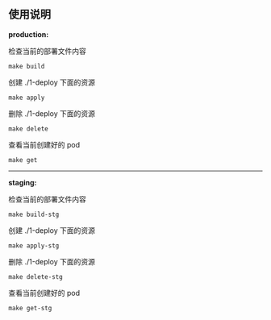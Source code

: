 
## 使用说明

**production:** 

检查当前的部署文件内容

`make build`

创建 ./1-deploy 下面的资源

`make apply`

删除 ./1-deploy 下面的资源

`make delete`

查看当前创建好的 pod

`make get`

---
**staging:**

检查当前的部署文件内容

`make build-stg`

创建 ./1-deploy 下面的资源

`make apply-stg`

删除 ./1-deploy 下面的资源

`make delete-stg`

查看当前创建好的 pod

`make get-stg`
